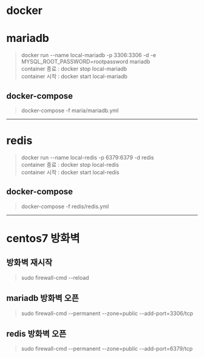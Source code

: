 # docker

# mariadb
> docker run --name local-mariadb -p 3306:3306 -d -e MYSQL_ROOT_PASSWORD=rootpassword  mariadb  
 container 종료 : docker stop local-mariadb   
 container 시작 : docker start local-mariadb   
## docker-compose
> docker-compose -f maria/mariadb.yml

***

# redis
> docker run --name local-redis -p 6379:6379 -d redis   
> container 종료 : docker stop local-redis  
> container 시작 : docker start local-redis  
## docker-compose
> docker-compose -f redis/redis.yml

***

# centos7 방화벽
## 방화벽 재시작
> sudo firewall-cmd --reload

## mariadb 방화벽 오픈
> sudo firewall-cmd --permanent --zone=public --add-port=3306/tcp

## redis 방화벽 오픈
> sudo firewall-cmd --permanent --zone=public --add-port=6379/tcp

